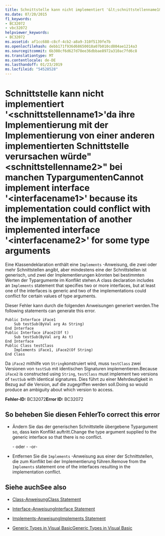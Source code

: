 ```yaml
---
title: Schnittstelle kann nicht implementiert '&lt;schnittstellenname1&gt;'da ihre Implementierung mit der Implementierung von einer anderen implementierten Schnittstelle verursachen würde"&lt;schnittstellenname2&gt;" bei manchen Typargumenten
ms.date: 07/20/2015
f1_keywords:
- BC32072
- vbc32072
helpviewer_keywords:
- BC32072
ms.assetid: af1cc688-c8cf-4cb2-a8a9-310f5139fe7b
ms.openlocfilehash: debb171f936d68650018a07b010cd804ae1214a3
ms.sourcegitcommit: 6b308cf6d627d78ee36dbbae8972a310ac7fd6c8
ms.translationtype: MT
ms.contentlocale: de-DE
ms.lasthandoff: 01/23/2019
ms.locfileid: "54528528"
---
```

# <a name="cannot-implement-interface-ltinterfacename1gt-because-its-implementation-could-conflict-with-the-implementation-of-another-implemented-interface-ltinterfacename2gt-for-some-type-arguments"></a><span data-ttu-id="6babd-102">Schnittstelle kann nicht implementiert '&lt;schnittstellenname1&gt;'da ihre Implementierung mit der Implementierung von einer anderen implementierten Schnittstelle verursachen würde"&lt;schnittstellenname2&gt;" bei manchen Typargumenten</span><span class="sxs-lookup"><span data-stu-id="6babd-102">Cannot implement interface '&lt;interfacename1&gt;' because its implementation could conflict with the implementation of another implemented interface '&lt;interfacename2&gt;' for some type arguments</span></span>
<span data-ttu-id="6babd-103">Eine Klassendeklaration enthält eine `Implements` -Anweisung, die zwei oder mehr Schnittstellen angibt, aber mindestens eine der Schnittstellen ist generisch, und zwei der Implementierungen könnten bei bestimmten Werten der Typargumente im Konflikt stehen.</span><span class="sxs-lookup"><span data-stu-id="6babd-103">A class declaration includes an `Implements` statement that specifies two or more interfaces, but at least one of the interfaces is generic and two of the implementations could conflict for certain values of type arguments.</span></span>  
  
 <span data-ttu-id="6babd-104">Dieser Fehler kann durch die folgenden Anweisungen generiert werden.</span><span class="sxs-lookup"><span data-stu-id="6babd-104">The following statements can generate this error.</span></span>  
  
```  
Public Interface iFace1  
    Sub testSub(ByVal arg As String)  
End Interface  
Public Interface iFace2(Of t)  
    Sub testSub(ByVal arg As t)  
End Interface  
Public Class testClass  
    Implements iFace1, iFace2(Of String)  
End Class  
```  
  
 <span data-ttu-id="6babd-105">Da `iFace2` mithilfe von `String`konstruiert wird, muss `testClass` zwei Versionen von `testSub` mit identischen Signaturen implementieren.</span><span class="sxs-lookup"><span data-stu-id="6babd-105">Because `iFace2` is constructed using `String`, `testClass` must implement two versions of `testSub` with identical signatures.</span></span> <span data-ttu-id="6babd-106">Dies führt zu einer Mehrdeutigkeit in Bezug auf die Version, auf die zugegriffen werden soll.</span><span class="sxs-lookup"><span data-stu-id="6babd-106">Doing so would produce an ambiguity about which version to access.</span></span>  
  
 <span data-ttu-id="6babd-107">**Fehler-ID:** BC32072</span><span class="sxs-lookup"><span data-stu-id="6babd-107">**Error ID:** BC32072</span></span>  
  
## <a name="to-correct-this-error"></a><span data-ttu-id="6babd-108">So beheben Sie diesen Fehler</span><span class="sxs-lookup"><span data-stu-id="6babd-108">To correct this error</span></span>  
  
-   <span data-ttu-id="6babd-109">Ändern Sie das der generischen Schnittstelle übergebene Typargument so, dass kein Konflikt auftritt.</span><span class="sxs-lookup"><span data-stu-id="6babd-109">Change the type argument supplied to the generic interface so that there is no conflict.</span></span>  
  
     <span data-ttu-id="6babd-110">- oder - </span><span class="sxs-lookup"><span data-stu-id="6babd-110">-or-</span></span>  
  
-   <span data-ttu-id="6babd-111">Entfernen Sie die `Implements` -Anweisung aus einer der Schnittstellen, die zum Konflikt bei der Implementierung führen.</span><span class="sxs-lookup"><span data-stu-id="6babd-111">Remove from the `Implements` statement one of the interfaces resulting in the implementation conflict.</span></span>  
  
## <a name="see-also"></a><span data-ttu-id="6babd-112">Siehe auch</span><span class="sxs-lookup"><span data-stu-id="6babd-112">See also</span></span>
- [<span data-ttu-id="6babd-113">Class-Anweisung</span><span class="sxs-lookup"><span data-stu-id="6babd-113">Class Statement</span></span>](../../visual-basic/language-reference/statements/class-statement.md)
- [<span data-ttu-id="6babd-114">Interface-Anweisung</span><span class="sxs-lookup"><span data-stu-id="6babd-114">Interface Statement</span></span>](../../visual-basic/language-reference/statements/interface-statement.md)
- [<span data-ttu-id="6babd-115">Implements-Anweisung</span><span class="sxs-lookup"><span data-stu-id="6babd-115">Implements Statement</span></span>](../../visual-basic/language-reference/statements/implements-statement.md)

- [<span data-ttu-id="6babd-116">Generic Types in Visual Basic</span><span class="sxs-lookup"><span data-stu-id="6babd-116">Generic Types in Visual Basic</span></span>](../../visual-basic/programming-guide/language-features/data-types/generic-types.md)
